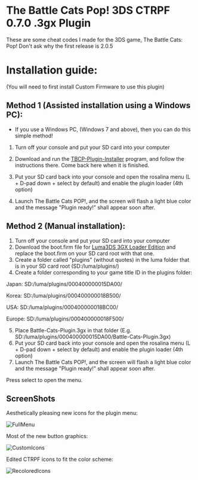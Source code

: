 # The Battle Cats Pop! 3DS CTRPF 0.7.0 .3gx Plugin

These are some cheat codes I made for the 3DS game, The Battle Cats: Pop!
Don't ask why the first release is 2.0.5

# Installation guide:
(You will need to first install Custom Firmware to use this plugin)

Method 1 (Assisted installation using a Windows PC):
---

- If you use a Windows PC, (Windows 7 and above), then you can do this simple method!

1. Turn off your console and put your SD card into your computer

2. Download and run the [TBCP-Plugin-Installer](https://github.com/FoofooTheGuy/Battle-Cats-Pop-The.-3DS-Plugin/releases/latest/download/TBCP-Plugin-Installer.exe) program, and follow the instructions there. Come back here when it is finished.
3. Put your SD card back into your console and open the rosalina menu (L + D-pad down + select by default) and enable the plugin loader (4th option)
4. Launch The Battle Cats POP!, and the screen will flash a light blue color and the message "Plugin ready!" shall appear soon after.

Method 2 (Manual installation):
---
1. Turn off your console and put your SD card into your computer
2. Download the boot.firm file for [Luma3DS 3GX Loader Edition](https://github.com/Nanquitas/Luma3DS/releases/latest) and
replace the boot.firm on your SD card root with that one.
3. Create a folder called "plugins" (without quotes) in the luma folder that is in your SD card root (SD:/luma/plugins/)
4. Create a folder corresponding to your game title ID in the plugins folder:

Japan: SD:/luma/plugins/000400000015DA00/

Korea: SD:/luma/plugins/000400000018B500/

USA: SD:/luma/plugins/000400000018BC00/

Europe: SD:/luma/plugins/000400000018F500/

5. Place Battle-Cats-Plugin.3gx in that folder (E.g. SD:/luma/plugins/000400000015DA00/Battle-Cats-Plugin.3gx)
6. Put your SD card back into your console and open the rosalina menu (L + D-pad down + select by default) and enable the plugin loader (4th option)
7. Launch The Battle Cats POP!, and the screen will flash a light blue color and the message "Plugin ready!" shall appear soon after.

Press select to open the menu.

ScreenShots
---

Aesthetically pleasing new icons for the plugin menu:

![FullMenu](https://user-images.githubusercontent.com/32585652/145265393-b119d858-df0a-4c4c-9b31-12967c1e1efc.png)

Most of the new button graphics:

![CustomIcons](https://user-images.githubusercontent.com/32585652/145265626-b4cfc42f-9343-4c07-89ae-a6d1d2daee78.png)

Edited CTRPF icons to fit the color scheme:

![RecoloredIcons](https://user-images.githubusercontent.com/32585652/145265643-9efd9263-cecf-4816-8767-8c77522a32e5.png)
